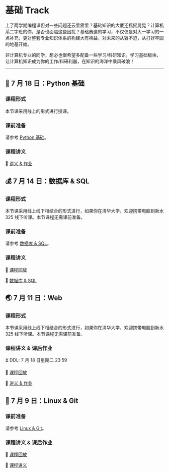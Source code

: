 # 基础 Track

上了两学期编程课但对一些问题还云里雾里？基础知识的大厦还摇摇晃晃？计算机系二字班的你，是否也面临这些困扰？基础赛道的学习，不仅仅是对大一学习的一点补充，更对整套专业知识体系的构建大有裨益，对未来的从容不迫，从打好牢固的地基开始。

非计算机专业的同学，想必也很希望多配备一些学习/科研知识。学习基础板块，让计算机知识成为你的工作/科研利器，在知识的海洋中乘风破浪！

---

## :snake: 7 月 18 日：Python 基础

### 课程形式

本节课采用线上的形式进行授课。

### 课前准备

请参考 [Python 基础](/basic/python/#_1)。

### 课程讲义

:memo: [讲义 & 作业](../pdfs/python-handout.pdf)


## :moneybag: 7 月 14 日：数据库 & SQL

### 课程形式

本节课采用线上线下相结合的形式进行，如果你在清华大学，欢迎携带电脑到新水 325 线下听课。本节课程无需课前准备。

### 课前准备

请参考 [数据库 & SQL](/basic/sql/#_2)。

### 课程讲义

:movie_camera: [课程回放](https://www.bilibili.com/video/BV1w8411Q7jA)

:memo: [数据库 & SQL](/basic/sql)

## :earth_asia: 7 月 11 日：Web

### 课程形式

本节课采用线上线下相结合的形式进行，如果你在清华大学，欢迎携带电脑到新水 325 线下听课。本节课程无需课前准备。

### 课程讲义 & 课后作业

:hourglass_flowing_sand: DDL: 7 月 18 日星期二 23:59

:movie_camera: [课程回放](https://www.bilibili.com/video/BV1n8411D7TS/)

:memo: [讲义 & 作业](../pdfs/web-handout.pdf)

## :tada: 7 月 9 日：Linux & Git

### 课前准备

请参考 [Linux & Git](linux/#_1)。

### 课程讲义 & 课后作业

:movie_camera: [课程回放](https://www.bilibili.com/video/BV1DN411m74Q)

:memo: [课程讲义](../pdfs/linux-handout.pdf)